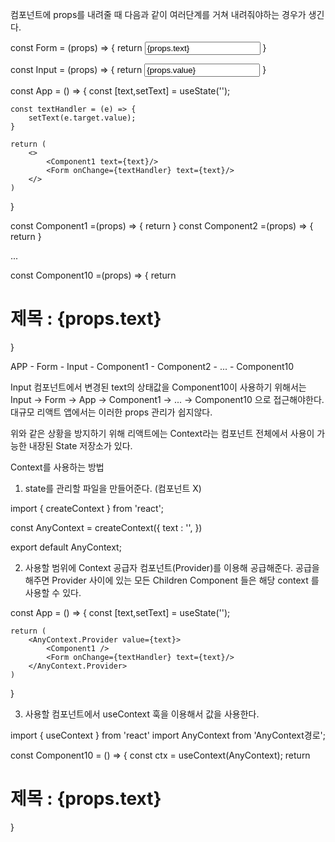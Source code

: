 컴포넌트에 props를 내려줄 때 다음과 같이 여러단계를 거쳐 내려줘야하는 경우가 생긴다.

const Form = (props) => {
    return <Input onChange={props.onChange} value={props.text} />
}

const Input = (props) => {
    return <input type="text" onChange={props.onChange} value={props.value} />
}

const App = () => {
    const [text,setText] = useState('');
    
    const textHandler = (e) => {
        setText(e.target.value);
    }

    return (
        <>
            <Component1 text={text}/>
            <Form onChange={textHandler} text={text}/>
        </>
    )
}

const Component1 =(props) => {
    return <Component2 text={props.text} />
}
const Component2 =(props) => {
    return <Component3 text={props.text} />
}

...

const Component10 =(props) => {
    return <h1>제목 : {props.text}</h1>
}

APP - Form - Input
    - Component1 - Component2 - ... - Component10

Input 컴포넌트에서 변경된 text의 상태값을 Component10이 사용하기 위해서는
Input -> Form -> App -> Component1 -> ... -> Component10 으로 접근해야한다.
대규모 리액트 앱에서는 이러한 props 관리가 쉽지않다.

위와 같은 상황을 방지하기 위해 리액트에는 Context라는 컴포넌트 전체에서 사용이 가능한 내장된 State 저장소가 있다.

Context를 사용하는 방법

1. state를 관리할 파일을 만들어준다. (컴포넌트 X)

import { createContext } from 'react';

const AnyContext = createContext({
    <!-- Context 값의 초기값 -->
    text : '',
})

export default AnyContext;

2. 사용할 범위에 Context 공급자 컴포넌트(Provider)를 이용해 공급해준다.
   공급을 해주면 Provider 사이에 있는 모든 Children Component 들은 해당 context 를 사용할 수 있다.

const App = () => {
    const [text,setText] = useState('');

    return (
        <AnyContext.Provider value={text}>
            <Component1 />
            <Form onChange={textHandler} text={text}/>
        </AnyContext.Provider>
    )
}

3. 사용할 컴포넌트에서 useContext 훅을 이용해서 값을 사용한다.

import { useContext } from 'react'
import AnyContext from 'AnyContext경로';

const Component10 = () => {
    <!-- AnyContext의 값을 ctx 변수에 할당한다 -->
    const ctx = useContext(AnyContext);
    return <h1>제목 : {props.text}</h1>
}
